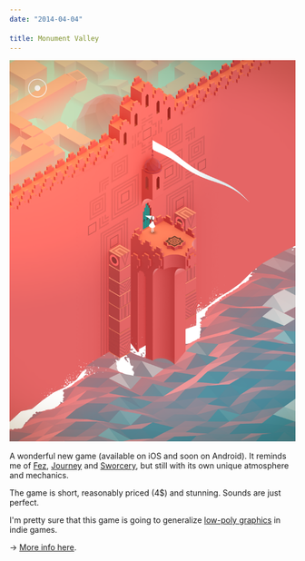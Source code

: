 ```yaml
---
date: "2014-04-04"

title: Monument Valley
---
```


![Monument Valley][image]

A wonderful new game (available on iOS and soon on Android). It reminds me of [Fez](http://fezgame.com/), [Journey](http://thatgamecompany.com/games/journey/) and [Sworcery](http://www.swordandsworcery.com/), but still with its own unique atmosphere and mechanics.

The game is short, reasonably priced (4$) and stunning. Sounds are just perfect.

I'm pretty sure that this game is going to generalize [low-poly graphics](http://imgur.com/a/knj1I#8) in indie games.

→ [More info here](http://monumentvalleygame.com/).


[image]: /static/images/posts/2014-04-04-monument-valley.png
